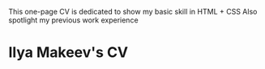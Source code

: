 This one-page CV is dedicated to show my basic skill in HTML + CSS
Also spotlight my previous work experience

# Ilya Makeev's CV
